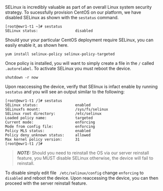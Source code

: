<!-- <meta>
{
    "title":"CentOS: Selinux",
    "description":"Learn more about why we disable SELinux on CentOS",
    "tag":["Operating Systems", "CentOS", "SELinux],
    "seo-title": "CentOS: SELinux - Packet Developer Docs",
    "seo-description": "Learn more about why we disable SELinux on CentOS",
    "og-title": "CentOS: SELinux - Packet Developer Docs",
    "og-description": "Learn more about why we disable SELinux on CentOS"
}
</meta> -->

SELinux is incredibly valuable as part of an overall Linux system security strategy. To sucessfully provision CentOS on our platform, we have disabled SELinux as shown with the `sestatus` command.

````
[root@ewr1-t1 ~]# sestatus
SELinux status:                 disabled
````

Should your your particular CentOS deployment require SELinux, you can easily enable it, as shown here. 

````
yum install selinux-policy selinux-policy-targeted
````
Once policy is installed, you will want to simply create a file in the `/` called `.autorelabel`. To activate SELinux you must reboot the device. 

````
shutdown -r now
````
Upon reaccessing the device, verify that SElinux is infact enable by running `sestatus` and you will see an output similar to the following: 

````
[root@ewr1-t1 /]# sestatus
SELinux status:                 enabled
SELinuxfs mount:                /sys/fs/selinux
SELinux root directory:         /etc/selinux
Loaded policy name:             targeted
Current mode:                   enforcing
Mode from config file:          enforcing
Policy MLS status:              enabled
Policy deny_unknown status:     allowed
Max kernel policy version:      31
[root@ewr1-t1 /]#
````
> **_NOTE:_**  Should you need to reinstall the OS via our server reinstall feature, you MUST disable SELinux otherwise, the device will fail to reinstall. 

To disable simply edit file ` /etc/selinux/config` change `enforcing` to `disabled` and reboot the device. Upon reaccessing the device, you can then proceed with the server reinstall feature. 

